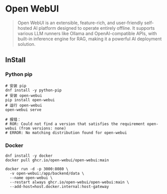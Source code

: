 # Open WebUI

> Open WebUI is an extensible, feature-rich, and user-friendly self-hosted AI platform designed to operate entirely offline. It supports various LLM runners like Ollama and OpenAI-compatible APIs, with built-in inference engine for RAG, making it a powerful AI deployment solution.

## InStall



### Python pip

```shell
# 安装 pip
dnf install -y python-pip
# 安装 open-webui
pip install open-webui
# 运行 open-webui
open-webui serve

# 报错：
# ROR: Could not find a version that satisfies the requirement open-webui (from versions: none)
# ERROR: No matching distribution found for open-webui
```

### Docker

```shell
dnf install -y docker
docker pull ghcr.io/open-webui/open-webui:main

docker run -d -p 3000:8080 \
  -v open-webui:/app/backend/data \
  --name open-webui \
  --restart always ghcr.io/open-webui/open-webui:main \
  --add-host=host.docker.internal:host-gateway
```



